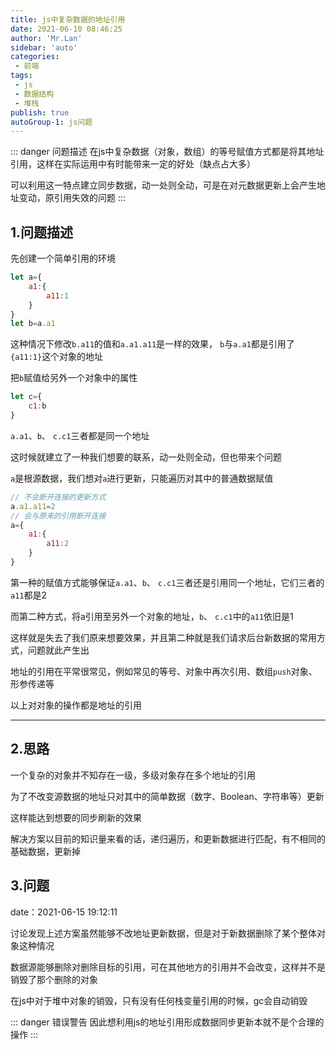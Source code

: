 ```yaml
--- 
title: js中复杂数据的地址引用
date: 2021-06-10 08:46:25
author: 'Mr.Lan'
sidebar: 'auto'
categories: 
 - 前端
tags: 
 - js
 - 数据结构
 - 堆栈
publish: true
autoGroup-1: js问题
---
```

::: danger 问题描述
在js中复杂数据（对象，数组）的等号赋值方式都是将其地址引用，这样在实际运用中有时能带来一定的好处（缺点占大多）

可以利用这一特点建立同步数据，动一处则全动，可是在对元数据更新上会产生地址变动，原引用失效的问题
:::
<!-- more -->
## **1.问题描述**
先创建一个简单引用的环境
``` js
let a={
    a1:{
        a11:1
    }
}
let b=a.a1
```
这种情况下修改`b.a11`的值和`a.a1.a11`是一样的效果，
`b`与`a.a1`都是引用了`{a11:1}`这个对象的地址

把`b`赋值给另外一个对象中的属性
``` js
let c={
    c1:b
}
```
`a.a1`、`b`、 `c.c1`三者都是同一个地址

这时候就建立了一种我们想要的联系，动一处则全动，但也带来个问题

`a`是根源数据，我们想对`a`进行更新，只能遍历对其中的普通数据赋值

``` js
// 不会断开连接的更新方式
a.a1.a11=2
// 会与原来的引用断开连接
a={
    a1:{
        a11:2
    }
}
```
第一种的赋值方式能够保证`a.a1`、`b`、 `c.c1`三者还是引用同一个地址，它们三者的`a11`都是2

而第二种方式，将a引用至另外一个对象的地址，`b`、 `c.c1`中的`a11`依旧是1

这样就是失去了我们原来想要效果，并且第二种就是我们请求后台新数据的常用方式，问题就此产生出

地址的引用在平常很常见，例如常见的等号、对象中再次引用、数组`push`对象、形参传递等

以上对对象的操作都是地址的引用

***
## **2.思路**

一个复杂的对象并不知存在一级，多级对象存在多个地址的引用

为了不改变源数据的地址只对其中的简单数据（数字、Boolean、字符串等）更新

这样能达到想要的同步刷新的效果

解决方案以目前的知识量来看的话，递归遍历，和更新数据进行匹配，有不相同的基础数据，更新掉

## **3.问题**
date：2021-06-15 19:12:11

讨论发现上述方案虽然能够不改地址更新数据，但是对于新数据删除了某个整体对象这种情况

数据源能够删除对删除目标的引用，可在其他地方的引用并不会改变，这样并不是销毁了那个删除的对象

在js中对于堆中对象的销毁，只有没有任何栈变量引用的时候，gc会自动销毁

::: danger 错误警告
因此想利用js的地址引用形成数据同步更新本就不是个合理的操作
:::